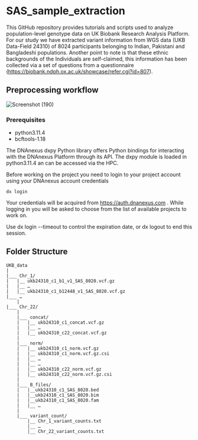 # SAS_sample_extraction

This GitHub repository provides tutorials and scripts used to analyze population-level genotype data on UK Biobank Research Analysis Platform. For our study we have extracted variant information from WGS data (UKB Data-Field 24310) of 8024 participants belonging to Indian, Pakistani and Bangladeshi populations. Another point to note is that these ethnic backgrounds of the Individuals are self-claimed, this information has been collected via a set of questions from a questionnaire (https://biobank.ndph.ox.ac.uk/showcase/refer.cgi?id=807). 

## Preprocessing workflow

![Screenshot (190)](https://github.com/user-attachments/assets/26433718-8c7d-4a11-8d29-c8bcb4be0b9b)

### Prerequisites
- python3.11.4
- bcftools-1.18

The DNAnexus dxpy Python library offers Python bindings for interacting with the DNAnexus Platform through its API. The dxpy module is loaded in python3.11.4 an can be accessed via the HPC.

Before working on the project you need to login to your project account using your DNAnexus account credentials
```
dx login
```
Your credentials will be acquired from https://auth.dnanexus.com . While logging in you will be asked to choose from the list of available projects to work on.

Use dx login --timeout to control the expiration date, or dx logout to end this session.

## Folder Structure
```
UKB_data
|
|___ Chr_1/
|	|__ ukb24310_c1_b1_v1_SAS_8020.vcf.gz
|	|__ …
|	|__ ukb24310_c1_b12448_v1_SAS_8020.vcf.gz
|___ …
   	| 
|___ Chr_22/
   	|
	|___ concat/
	|	|__ ukb24310_c1_concat.vcf.gz
	|	|__ …
	|	|__ ukb24310_c22_concat.vcf.gz
	|
	|___ norm/
	|	|__ ukb24310_c1_norm.vcf.gz
	|	|__ ukb24310_c1_norm.vcf.gz.csi
	|	|__ …
	|	|__ …
	|	|__ ukb24310_c22_norm.vcf.gz
	|	|__ ukb24310_c22_norm.vcf.gz.csi
	|
	|___ B_files/
	|	|__ukb24310_c1_SAS_8020.bed
	|	|__ukb24310_c1_SAS_8020.bim
	|	|__ukb24310_c1_SAS_8020.fam
	|	|__ …	
	|
	|___ variant_count/
		|__ Chr_1_variant_counts.txt
		|__ …
		|__ Chr_22_variant_counts.txt
```
